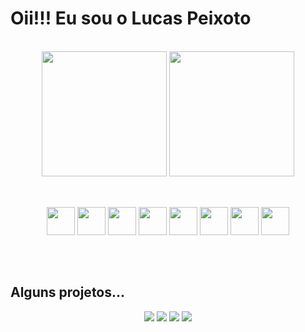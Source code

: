 
<h1>Oii!!! Eu sou o Lucas Peixoto</h1><br/>

<div align="center">
  <img height="200em" src="https://github-readme-stats.vercel.app/api?username=LucasPeixotg&&count_private=true&hide_rank=true&theme=dark&show_icons=true"/>
  <img height="200em" height="100%" src="https://github-readme-stats.vercel.app/api/top-langs/?username=LucasPeixotg&theme=dark"/>
</div>

<br/>

##

<div align="center">
  <img height="45" src="https://cdn.jsdelivr.net/gh/devicons/devicon/icons/python/python-original.svg" />
  <img height="45" src="https://cdn.jsdelivr.net/gh/devicons/devicon/icons/javascript/javascript-original.svg" />
  <img height="45" src="https://cdn.jsdelivr.net/gh/devicons/devicon/icons/mongodb/mongodb-plain-wordmark.svg" />
  <img height="45" src="https://cdn.jsdelivr.net/gh/devicons/devicon/icons/nodejs/nodejs-original.svg" />
  <img height="45" src="https://cdn.jsdelivr.net/gh/devicons/devicon/icons/express/express-original.svg" />
  <img height="45" src="https://cdn.jsdelivr.net/gh/devicons/devicon/icons/html5/html5-original.svg" />
  <img height="45" src="https://cdn.jsdelivr.net/gh/devicons/devicon/icons/css3/css3-original.svg" />
  <img height="45" src="https://cdn.jsdelivr.net/gh/devicons/devicon/icons/bootstrap/bootstrap-original.svg" />
</div>

##

<br/>

<h2>Alguns projetos...</h2>
<div align="center">
  <a target="_blank" href="https://github.com/LucasPeixotg/asteroidsMultiplayer"><img src="https://github-readme-stats.vercel.app/api/pin/?username=LucasPeixotg&repo=asteroidsMultiplayer&theme=dark"/></a>
  <a target="_blank" href="https://github.com/LucasPeixotg/genius"><img src="https://github-readme-stats.vercel.app/api/pin/?username=LucasPeixotg&repo=genius&theme=dark"/></a>
  <a target="_blank" href="https://github.com/LucasPeixotg/aStarPathfinding"><img src="https://github-readme-stats.vercel.app/api/pin/?username=LucasPeixotg&repo=aStarPathfinding&theme=dark"/></a>
  <a target="_blank" href="https://github.com/LucasPeixotg/taskist"><img src="https://github-readme-stats.vercel.app/api/pin/?username=LucasPeixotg&repo=taskist&theme=dark"/></a>
  
  
</div>
  
